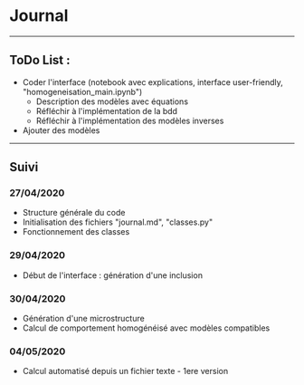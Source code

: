 # Journal
----
## ToDo List :
- Coder l'interface (notebook avec explications, interface user-friendly, "homogeneisation_main.ipynb")
    - Description des modèles avec équations
    - Réfléchir à l'implémentation de la bdd
    - Réfléchir à l'implémentation des modèles inverses
- Ajouter des modèles
---
## Suivi
### 27/04/2020
- Structure générale du code
- Initialisation des fichiers "journal.md", "classes.py"
- Fonctionnement des classes

### 29/04/2020
- Début de l'interface : génération d'une inclusion

### 30/04/2020
- Génération d'une microstructure
- Calcul de comportement homogénéisé avec modèles compatibles

### 04/05/2020
- Calcul automatisé depuis un fichier texte - 1ere version